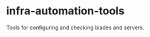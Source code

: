 infra-automation-tools
======================

Tools for configuring and checking blades and servers.
